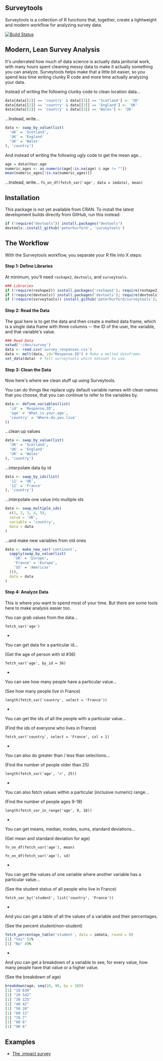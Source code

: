## Surveytools
Surveytools is a collection of R functions that, together, create a lightweight and modern workflow for analyzing survey data.  

[![Build Status](https://travis-ci.org/peterhurford/surveytools.svg?branch=master)](https://travis-ci.org/peterhurford/surveytools)


## Modern, Lean Survey Analysis

It's underrated how much of data science is actually data janitorial work, with many hours spent cleaning messy data to make it actually something you can analyze. Surveytools helps make that a little bit easier, so you spend less time writing clunky R code and more time actually analyzing your data.

Instead of writing the following clunky code to clean location data...
```R
data[data[[2]] == 'country' & data[[3]] == 'Scotland'] <- 'UK'
data[data[[2]] == 'country' & data[[3]] == 'England'] <- 'UK'
data[data[[2]] == 'country' & data[[3]] == 'Wales'] <- 'UK'
```

...Instead, write...
```R
data <- swap_by_value(list(
  'UK' = 'Scotland',
  'UK' = 'England' 
  'UK' = 'Wales'
), 'country')
```

And instead of writing the following ugly code to get the mean age...

```R
age = data$Your.age
numeric_ages <- as.numeric(age[!is.na(age) & age != ""])
mean(numeric_ages[!is.na(numeric_ages)])
```

...Instead, write...
`fn_on_df(fetch_var('age', data = imdata), mean)`


## Installation

This package is not yet available from CRAN. To install the latest development builds directly from GitHub, run this instead:

```R
if (!require("devtools")) install.packages("devtools")
devtools::install_github('peterhurford', 'surveytools')
```


## The Workflow

With the Surveytools workflow, you separate your R file into X steps:

#### Step 1: Define Libraries
At minimum, you'll need `reshape2`, `devtools`, and `surveytools`.

```R
### Libraries
if (!require(reshape2)) install.packages('reshape2'); require(reshape2)
if (!require(devtools)) install.packages('devtools'); require(devtools)
if (!require(surveytools)) install_github('peterhurford/surveytools'); require(surveytools)
```

#### Step 2: Read the Data
The goal here is to get the data and then create a melted data frame, which is a single data frame with three columns -- the ID of the user, the variable, and that variable's value.

```R
### Read Data
setwd('~/dev/survey')
data <- read.csv('survey_responses.csv')
data <- melt(data, id="Response.ID") # Make a melted dataframe.
set_data(data)  # Tell surveytools which dataset to use.
```

#### Step 3: Clean the Data
Now here's where we clean stuff up using Surveytools.

You can do things like replace ugly default variable names with clean names that you choose, that you can continue to refer to the variables by.

```R
data <- define_variables(list(
  'id' = 'Response.ID',
  'age' = 'What.is.your.age',
  'country' = 'Where.do.you.live'
))
```

...clean up values
```R
data <- swap_by_value(list(
  'UK' = 'Scotland',
  'UK' = 'England' 
  'UK' = 'Wales'
), 'country')
```

...interpolate data by id
```R
data <- swap_by_ids(list(
  '11' = 'UK',
  '12' = 'France'
), 'country')
```

...interpolate one value into multiple ids
```R
data <- swap_multiple_ids(
  c(1, 2, 3, 4, 5),
  value = 'UK',
  variable = 'country',
  data = data
)
```

...and make new variables from old ones
```R
data <- make_new_var('continent',
  sapply(swap_by_value(list(
    'UK' = 'Europe',
    'France' = 'Europe',
    'US' = 'Americas'
  ))),
  data = data
)
```

#### Step 4: Analyze Data

This is where you want to spend most of your time.  But there are some tools here to make analysis easier too.

You can grab values from the data...

`fetch_var('age')`

-

You can get data for a particular id...

(Get the age of person with id #36)

`fetch_var('age', by_id = 36)`

-

You can see how many people have a particular value...

(See how many people live in France)

`length(fetch_var('country', select = 'France'))`

-

You can get the ids of all the people with a particular value...

(Find the ids of everyone who lives in France)

`fetch_var('country', select = 'France', col = 1)`

-

You can also do greater than / less than selections...

(Find the number of people older than 25)

`length(fetch_var('age', '>', 25))`

-

You can also fetch values within a particular (inclusive numeric) range...

(Find the number of people ages 9-18)

`length(fetch_var_in_range('age', 9, 18))`

-

You can get means, median, modes, sums, standard deviations...

(Get mean and standard deviation for age)

`fn_on_df(fetch_var('age'), mean)`

`fn_on_df(fetch_var('age'), sd)`

-

You can get the values of one variable where another variable has a particular value...

(See the student status of all people who live in France)

`fetch_var_by('student', list('country', 'France'))`


-

And you can get a table of all the values of a variable and their percentages.

(See the percent student/non-student)

```R
fetch_percentage_table('student', data = imdata, round = 0)
[1] "Yes" 51%
[1] "No" 49%
```


-

And you can get a breakdown of a variable to see, for every value, how many people have that value or a higher value.

(See the breakdown of age)

```R
breakdown(age, seq(10, 90, by = 10))
[1] "10 630"
[1] "20 542"
[1] "30 125"
[1] "40 42"
[1] "50 20"
[1] "60 12"
[1] "70 7"
[1] "80 6"
[1] "90 6"
```

## Examples

* [The .impact survey](https://github.com/peterhurford/imsurvey/blob/master/imsurvey.R)
